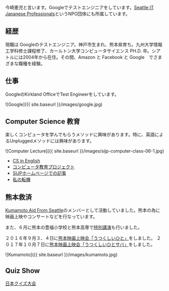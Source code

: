 今崎憲児と言います。Googleでテストエンジニアをしています。[Seattle IT Japanese Professionals](http://sijp.org)というNPO団体にも所属しています。

## 経歴

現職は Googleのテストエンジニア。神戸市生まれ、熊本県育ち。九州大学情報工学科修士課程修了、カールトン大学コンピュータサイエンス PH.D. 卒。シアトルには2004年から在住。その間、Amazon と Facebook と Google　でさまざまな職種を経験。

## 仕事

GoogleのKirkland OfficeでTest Engineerをしています。

![Google]({{ site.baseurl }}/images/google.jpg)

## Computer Science 教育

楽しくコンピュータを学んでもらうメソッドに興味があります。特に、英語によるUnpluggedメソッドには興味があります。

![Computer Lecture]({{ site.baseurl }}/images/sijp-computer-class-06-1.jpg)

- [CS in English](https://www.csinenglish.club/aboutme_j/)
- [コンピュータ教育プロジェクト](http://www.junglecity.com/people/essay-stem-education/)
- [SIJPホームページでの記事](http://sijp.org/category/education/)
- [私の転機](http://www.youmaga.com/seattleite/tenki/2014_05.php)


## 熊本救済

[Kumamoto Aid From Seattle](http://kumamoto-aid.weebly.com)のメンバーとして活動していました。熊本の為に映画上映やコンサートなどを行なっています。

また、６月に熊本の豊福小学校と熊本高専で[特別講演](http://www.junglecity.com/people/essay-stem-education/sijp-in-kumamoto/)も行いました。

２０１６年９月３、４日に[熊本映画上映会「うつくしいひと」](http://kumamoto-aid.weebly.com/movie.html)をしました。
２０１７年１０月７日に[熊本映画上映会「うつくしいひとサバ」](http://kumamoto-aid.weebly.com/movie2.html)をしました。

![Kumamoto]({{ site.baseurl }}/images/kumamoto.jpg)

## Quiz Show

[日本クイズ大会](https://studentweb.bellevuecollege.edu/japan-week/japan-trivia-contest/)